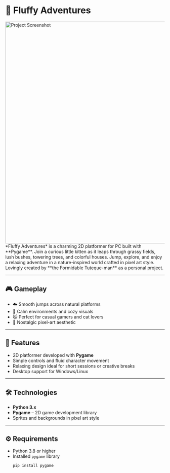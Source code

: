 # 🐾 Fluffy Adventures

<img src="https://github.com/user-attachments/assets/4675e5c8-00ce-4da7-8041-3a660fbf156c" alt="Project Screenshot" width="700" />
<br>
*Fluffy Adventures* is a charming 2D platformer for PC built with **Pygame**. Join a curious little kitten as it leaps through grassy fields, lush bushes, towering trees, and colorful houses. Jump, explore, and enjoy a relaxing adventure in a nature-inspired world crafted in pixel art style.  
Lovingly created by **the Formidable Tuteque-man** as a personal project.

---

## 🎮 Gameplay

- ☁️ Smooth jumps across natural platforms  
- 🌿 Calm environments and cozy visuals  
- 🐱 Perfect for casual gamers and cat lovers  
- 🎨 Nostalgic pixel-art aesthetic

---

## 🧠 Features

- 2D platformer developed with **Pygame**  
- Simple controls and fluid character movement  
- Relaxing design ideal for short sessions or creative breaks  
- Desktop support for Windows/Linux

---

## 🛠️ Technologies

- **Python 3.x**  
- **Pygame** – 2D game development library  
- Sprites and backgrounds in pixel art style

---

## ⚙️ Requirements

- Python 3.8 or higher  
- Installed `pygame` library  
  ```bash
  pip install pygame
